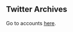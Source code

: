 ## Twitter Archives 

Go to accounts [here](https://github.com/TwitterArchives/archives-220514/tree/main/Accounts).

